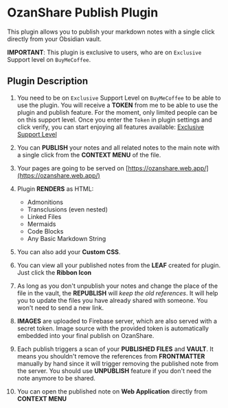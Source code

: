 # OzanShare Publish Plugin

This plugin allows you to publish your markdown notes with a single click directly from your Obsidian vault.

**IMPORTANT**: This plugin is exclusive to users, who are on `Exclusive` Support level on `BuyMeCoffee`.

## Plugin Description

1. You need to be on `Exclusive` Support Level on `BuyMeCoffee` to be able to use the plugin. You will receive a **TOKEN** from me to be able to use the plugin and publish feature. For the moment, only limited people can be on this support level. Once you enter the `Token` in plugin settings and click verify, you can start enjoying all features available: <a href="https://www.buymeacoffee.com/ozante" target="_blank">Exclusive Support Level</a>

2. You can **PUBLISH** your notes and all related notes to the main note with a single click from the **CONTEXT MENU** of the file.

3. Your pages are going to be served on [https://ozanshare.web.app/](https://ozanshare.web.app/)

3. Plugin **RENDERS** as HTML:

	- Admonitions
	- Transclusions (even nested)
	- Linked Files
	- Mermaids
	- Code Blocks
	- Any Basic Markdown String

4. You can also add your **Custom CSS**.

5. You can view all your published notes from the **LEAF** created for plugin. Just click the **Ribbon Icon**

6. As long as you don't unpublish your notes and change the place of the file in the vault, the **REPUBLISH** will *keep the old references*. It will help you to update the files you have already shared with someone. You won't need to send a new link.

7. **IMAGES** are uploaded to Firebase server, which are also served with a secret token. Image source with the provided token is automatically embedded into your final publish on OzanShare. 

8. Each publish triggers a scan of your **PUBLISHED FILES** and **VAULT**. It means you shouldn't remove the references from **FRONTMATTER** manually by hand since it will trigger removing the published note from the server. You should use **UNPUBLISH** feature if you don't need the note anymore to be shared.

9. You can open the published note on **Web Application** directly from **CONTEXT MENU**
